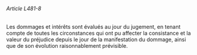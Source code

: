 ###### Article L481-8

Les dommages et intérêts sont évalués au jour du jugement, en tenant compte de toutes les circonstances qui ont pu affecter la consistance et la valeur du préjudice depuis le jour de la manifestation du dommage, ainsi que de son évolution raisonnablement prévisible.

